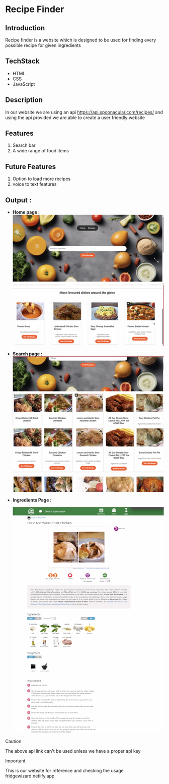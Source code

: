 # Recipe Finder

## Introduction

Recipe finder is a website which is designed to be used for finding every possible recipe for given ingredients

## TechStack

- HTML
- CSS
- JavaScript

## Description

In our website we are using an api https://api.spoonacular.com/recipes/ and using the api provided we are able to create a user friendly website

## Features

1. Search bar
2. A wide range of food items

## Future Features

1. Option to load more recipes
2. voice to text features

## Output :

- <b>Home page : </b>
  ![home1](home1.png)
  ![home2](home2.png)
- <b>Search page : </b>
  ![search1](search1.png)  
  ![search2](search2.png)
- <b>Ingredients Page : </b>

  ![ingredients](ingredients.png)

> [!Caution]
> The above api link can't be used unless we have a proper api key

> [!Important]
> This is our website for reference and checking the usage fridgewizard.netlify.app
